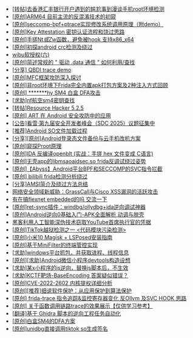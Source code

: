 + [[转帖]去香港汇丰银行开户遇到的尴尬事到漫谈手机root环境检测](https://bbs.kanxue.com/thread-285754.htm)
+ [[原创]ARM64 目前主流的反混淆技术的初窥](https://bbs.kanxue.com/thread-285567.htm)
+ [[原创]seccomp-bpf+ptrace实现修改系统调用原理（附demo）](https://bbs.kanxue.com/thread-275511.htm)
+ [[原创]Key Attestation 密钥认证流程和饶过思路](https://bbs.kanxue.com/thread-279799.htm)
+ [[原创]手搓Nt*或Zw*函数，避免被hook 支持x86_x64](https://bbs.kanxue.com/thread-284264.htm)
+ [[原创]初探android crc检测及绕过](https://bbs.kanxue.com/thread-285790.htm)
+ [wibu软授权(六)](https://bbs.kanxue.com/thread-276310.htm)
+ [[原创]简述常规的 " 驱动 .data 通信 " 如何利用/查找](https://bbs.kanxue.com/thread-285348.htm)
+ [[分享] QBDI trace demo](https://bbs.kanxue.com/thread-285857.htm)
+ [[原创]MFC框架攻防深入探讨](https://bbs.kanxue.com/thread-285898.htm)
+ [[原创]非root环境下Frida完全内置apk打包方案及2种注入方式回顾](https://bbs.kanxue.com/thread-284482.htm)
+ [[原创] *******hy SM4 白盒 DFA攻击](https://bbs.kanxue.com/thread-285313.htm)
+ [[求助]nf航空sm4密钥查找](https://bbs.kanxue.com/thread-284167.htm)
+ [[转帖]Resource Hacker 5.2.5](https://bbs.kanxue.com/thread-279537.htm)
+ [[原创] ART 在 Android 安全攻防中的应用](https://bbs.kanxue.com/thread-270942.htm)
+ [[公告]看雪·第九届安全开发者峰会（SDC 2025）议题征集中](https://bbs.kanxue.com/thread-285672.htm)
+ [[推荐]Android SO文件加载过程](https://bbs.kanxue.com/thread-285818.htm)
+ [[分享][原创]Android登录态文件备份与云手机改机方案](https://bbs.kanxue.com/thread-285881.htm)
+ [[原创]窥探Proot原理](https://bbs.kanxue.com/thread-285876.htm)
+ [[原创]IDA 反编译openblt (实战：手搓 hex 文件变成 C语言)](https://bbs.kanxue.com/thread-285731.htm)
+ [[原创]无壳app的libmsaoaidsec.so frida反调试绕过姿势](https://bbs.kanxue.com/thread-285811.htm)
+ [[原创]【Abyss】Android平台BPF和SECCOMP的SVC指令拦截](https://bbs.kanxue.com/thread-285339.htm)
+ [[原创] bilibili frida检测分析绕过](https://bbs.kanxue.com/thread-285893.htm)
+ [[分享]AMSI简介及绕过方法总结](https://bbs.kanxue.com/thread-285692.htm)
+ [网络安全领域新威胁：GrassCall与Cisco XSS漏洞的活跃攻击](https://bbs.kanxue.com/thread-285902.htm)
+ [有在搞flexnet embedded的吗 交流一下](https://bbs.kanxue.com/thread-285907.htm)
+ [[原创]ret-sync插件：windbg/ollydbg+ida逆向调试神器](https://bbs.kanxue.com/thread-252634.htm)
+ [[原创]Android逆向0基础入门-APK全面解析,动调与脱壳](https://bbs.kanxue.com/thread-285906.htm)
+ [黑客利用人工智能深伪技术窃取YouTube首席执行官的凭据](https://bbs.kanxue.com/thread-285905.htm)
+ [[原创]TikTok越狱检测之一 <代码模块污染检测>](https://bbs.kanxue.com/thread-280914.htm)
+ [[原创]小米10 Magisk + LSPosed安装指南](https://bbs.kanxue.com/thread-285114.htm)
+ [[原创]基于MiniFilter的终端管控实现](https://bbs.kanxue.com/thread-285447.htm)
+ [[求助]windows平台抓包，并获取进程、线程信息](https://bbs.kanxue.com/thread-285545.htm)
+ [[原创][求助]Android微信小程序devtools构造设想](https://bbs.kanxue.com/thread-285589.htm)
+ [[求助]某x小程序的js逆向，替换js脚本后，不生效](https://bbs.kanxue.com/thread-285910.htm)
+ [[求助]KCTF靶场-BaseEncoding 答案疑似错误？](https://bbs.kanxue.com/thread-279379.htm)
+ [[原创]CVE-2022-2602 内核提权详细分析](https://bbs.kanxue.com/thread-285909.htm)
+ [[原创][推荐]细说软件保护：从应用保护到算法保护](https://bbs.kanxue.com/thread-284629.htm)
+ [[原创] frida-trace 指令追踪&监控寄存器变化  反Ollvm 及SVC HOOK 思路](https://bbs.kanxue.com/thread-273501.htm)
+ [[原创] 关于函数调用链路trace的效果展示【仅供学习参考】](https://bbs.kanxue.com/thread-280762.htm)
+ [[翻译]基于 Ghidra 脚本的逆向工程任务自动化](https://bbs.kanxue.com/thread-285912.htm)
+ [[原创]白盒SM4的DFA方案](https://bbs.kanxue.com/thread-285292.htm)
+ [[原创]unidbg直接调用tiktok so生成签名](https://bbs.kanxue.com/thread-285623.htm)
